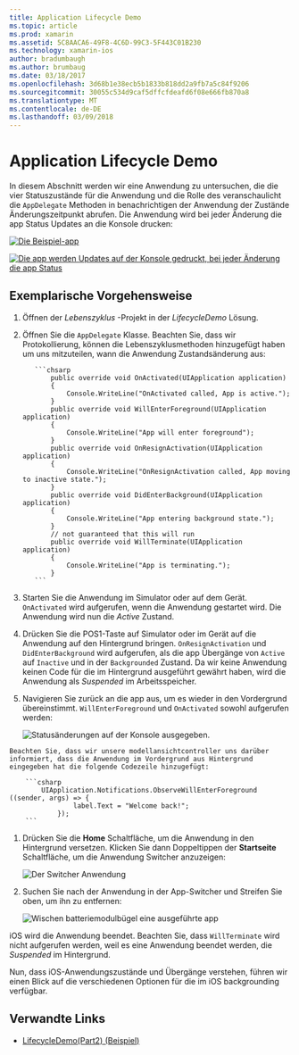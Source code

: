 ```yaml
---
title: Application Lifecycle Demo
ms.topic: article
ms.prod: xamarin
ms.assetid: 5C8AACA6-49F8-4C6D-99C3-5F443C01B230
ms.technology: xamarin-ios
author: bradumbaugh
ms.author: brumbaug
ms.date: 03/18/2017
ms.openlocfilehash: 3d68b1e38ecb5b1833b818dd2a9fb7a5c84f9206
ms.sourcegitcommit: 30055c534d9caf5dffcfdeafd6f08e666fb870a8
ms.translationtype: MT
ms.contentlocale: de-DE
ms.lasthandoff: 03/09/2018
---
```

# <a name="application-lifecycle-demo"></a>Application Lifecycle Demo

In diesem Abschnitt werden wir eine Anwendung zu untersuchen, die die vier Statuszustände für die Anwendung und die Rolle des veranschaulicht die `AppDelegate` Methoden in benachrichtigen der Anwendung der Zustände Änderungszeitpunkt abrufen. Die Anwendung wird bei jeder Änderung die app Status Updates an die Konsole drucken:

 [![](application-lifecycle-demo-images/image3.png "Die Beispiel-app")](application-lifecycle-demo-images/image3.png#lightbox)

 [![](application-lifecycle-demo-images/image4.png "Die app werden Updates auf der Konsole gedruckt, bei jeder Änderung die app Status")](application-lifecycle-demo-images/image4.png#lightbox)

## <a name="walkthrough"></a>Exemplarische Vorgehensweise


  1. Öffnen der _Lebenszyklus_ -Projekt in der _LifecycleDemo_ Lösung.
  1. Öffnen Sie die `AppDelegate` Klasse. Beachten Sie, dass wir Protokollierung, können die Lebenszyklusmethoden hinzugefügt haben um uns mitzuteilen, wann die Anwendung Zustandsänderung aus:

            ```chsarp
                public override void OnActivated(UIApplication application)
                {
                    Console.WriteLine("OnActivated called, App is active.");
                }
                public override void WillEnterForeground(UIApplication application)
                {
                    Console.WriteLine("App will enter foreground");
                }
                public override void OnResignActivation(UIApplication application)
                {
                    Console.WriteLine("OnResignActivation called, App moving to inactive state.");
                }
                public override void DidEnterBackground(UIApplication application)
                {
                    Console.WriteLine("App entering background state.");
                }
                // not guaranteed that this will run
                public override void WillTerminate(UIApplication application)
                {
                    Console.WriteLine("App is terminating.");
                }
            ```

  1. Starten Sie die Anwendung im Simulator oder auf dem Gerät. `OnActivated` wird aufgerufen, wenn die Anwendung gestartet wird. Die Anwendung wird nun die _Active_ Zustand.
  1. Drücken Sie die POS1-Taste auf Simulator oder im Gerät auf die Anwendung auf den Hintergrund bringen. `OnResignActivation` und `DidEnterBackground` wird aufgerufen, als die app Übergänge von `Active` auf `Inactive` und in der `Backgrounded` Zustand. Da wir keine Anwendung keinen Code für die im Hintergrund ausgeführt gewährt haben, wird die Anwendung als _Suspended_ im Arbeitsspeicher.
  1. Navigieren Sie zurück an die app aus, um es wieder in den Vordergrund übereinstimmt. `WillEnterForeground` und `OnActivated` sowohl aufgerufen werden:

        ![](application-lifecycle-demo-images/image4.png "Statusänderungen auf der Konsole ausgegeben.")

    Beachten Sie, dass wir unsere modellansichtcontroller uns darüber informiert, dass die Anwendung im Vordergrund aus Hintergrund eingegeben hat die folgende Codezeile hinzugefügt:

        ```csharp
            UIApplication.Notifications.ObserveWillEnterForeground ((sender, args) => {
                    label.Text = "Welcome back!";
                });
        ```

1. Drücken Sie die **Home** Schaltfläche, um die Anwendung in den Hintergrund versetzen. Klicken Sie dann Doppeltippen der **Startseite** Schaltfläche, um die Anwendung Switcher anzuzeigen:
    
    ![](application-lifecycle-demo-images/app-switcher-.png "Der Switcher Anwendung")
  
1. Suchen Sie nach der Anwendung in der App-Switcher und Streifen Sie oben, um ihn zu entfernen:
    
    ![](application-lifecycle-demo-images/app-switcher-swipe-.png "Wischen batteriemodulbügel eine ausgeführte app") 
    
iOS wird die Anwendung beendet. Beachten Sie, dass `WillTerminate` wird nicht aufgerufen werden, weil es eine Anwendung beendet werden, die _Suspended_ im Hintergrund.

Nun, dass iOS-Anwendungszustände und Übergänge verstehen, führen wir einen Blick auf die verschiedenen Optionen für die im iOS backgrounding verfügbar.



## <a name="related-links"></a>Verwandte Links

- [LifecycleDemo(Part2) (Beispiel)](https://developer.xamarin.com/samples/monotouch/LifecycleDemo/)
